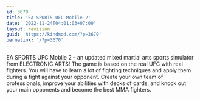 ```yaml
---
id: 3670
title: 'EA SPORTS UFC Mobile 2'
date: '2022-11-24T04:01:03+07:00'
layout: revision
guid: 'https://kindmod.com/?p=3670'
permalink: '/?p=3670'
---
```


EA SPORTS UFC Mobile 2 – an updated mixed martial arts sports simulator from ELECTRONIC ARTS! The game is based on the real UFC with real fighters. You will have to learn a lot of fighting techniques and apply them during a fight against your opponent. Create your own team of professionals, improve your abilities with decks of cards, and knock out your main opponents and become the best MMA fighters.